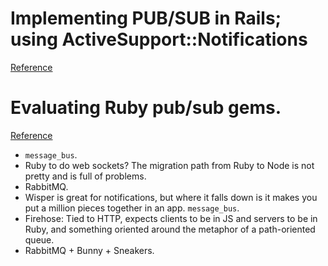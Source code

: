 # Implementing PUB/SUB in Rails; using ActiveSupport::Notifications
[Reference](http://alma-connect.github.io/techblog/2014/03/rails-pub-sub.html#problem-handling-special-events)

# Evaluating Ruby pub/sub gems.
[Reference](https://www.reddit.com/r/ruby/comments/49iztg/evaluating_ruby_pubsub_gems_mainly_firehouse/)

- `message_bus`.
- Ruby to do web sockets? The migration path from Ruby to Node is not pretty and is full of problems.
- RabbitMQ.
- Wisper is great for notifications, but where it falls down is it makes you put a million pieces together in an app. `message_bus`.
- Firehose: Tied to HTTP, expects clients to be in JS and servers to be in Ruby, and something oriented around the metaphor of a path-oriented queue.
- RabbitMQ + Bunny + Sneakers.
